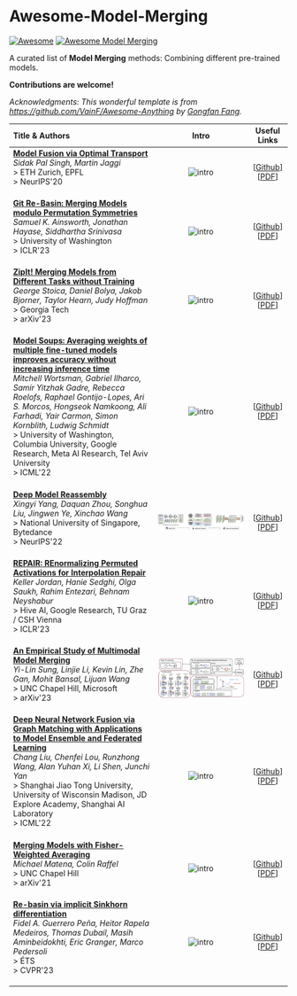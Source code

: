 # Awesome-Model-Merging
[![Awesome](https://cdn.rawgit.com/sindresorhus/awesome/d7305f38d29fed78fa85652e3a63e154dd8e8829/media/badge.svg)](https://github.com/sindresorhus/awesome)
[![Awesome Model Merging](https://img.shields.io/badge/Awesome-Model--Merging-blue)](https://github.com/topics/awesome)

A curated list of **Model Merging** methods: Combining different pre-trained models.

**Contributions are welcome!**

*Acknowledgments:
This wonderful template is from https://github.com/VainF/Awesome-Anything by [Gongfan Fang](https://github.com/VainF).*


| Title & Authors | Intro | Useful Links |
|:----|  :----: | :---:|
|[**Model Fusion via Optimal Transport**](https://arxiv.org/abs/1910.05653) <br> *Sidak Pal Singh, Martin Jaggi* <br> > ETH Zurich, EPFL <br> > NeurIPS'20 <br><br> | ![intro](https://github.com/sidak/otfusion/blob/master/fusion_camera_ready.png?raw=true) | [[Github](https://github.com/sidak/otfusion)] <br> [[PDF](https://arxiv.org/pdf/1910.05653.pdf)] |
|[**Git Re-Basin: Merging Models modulo Permutation Symmetries**](https://arxiv.org/abs/2209.04836) <br> *Samuel K. Ainsworth, Jonathan Hayase, Siddhartha Srinivasa* <br> > University of Washington <br> > ICLR'23 <br><br> | ![intro](https://github.com/samuela/git-re-basin/blob/main/mnist_video.gif) | [[Github](https://github.com/samuela/git-re-basin)] <br> [[PDF](https://arxiv.org/pdf/2209.04836.pdf)] |
|[**ZipIt! Merging Models from Different Tasks without Training**](https://arxiv.org/abs/2305.03053) <br> *George Stoica, Daniel Bolya, Jakob Bjorner, Taylor Hearn, Judy Hoffman* <br> > Georgia Tech <br> > arXiv'23 <br><br> | ![intro](https://github.com/gstoica27/ZipIt/blob/master/figures/concept.png?raw=true) | [[Github](https://github.com/gstoica27/ZipIt)] <br> [[PDF](https://arxiv.org/pdf/2305.03053.pdf)] |
|[**Model Soups: Averaging weights of multiple fine-tuned models improves accuracy without increasing inference time**](https://arxiv.org/abs/2203.05482) <br> *Mitchell Wortsman, Gabriel Ilharco, Samir Yitzhak Gadre, Rebecca Roelofs, Raphael Gontijo-Lopes, Ari S. Morcos, Hongseok Namkoong, Ali Farhadi, Yair Carmon, Simon Kornblith, Ludwig Schmidt* <br> > University of Washington, Columbia University, Google Research, Meta AI Research, Tel Aviv University <br> > ICML'22 <br><br> | ![intro](https://github.com/mlfoundations/model-soups/blob/main/figure.png?raw=true) | [[Github](https://github.com/mlfoundations/model-soups)] <br> [[PDF](https://arxiv.org/pdf/2203.05482.pdf)] |
|[**Deep Model Reassembly**](https://arxiv.org/abs/2210.17409) <br> *Xingyi Yang, Daquan Zhou, Songhua Liu, Jingwen Ye, Xinchao Wang* <br> > National University of Singapore, Bytedance <br> > NeurIPS'22 <br><br> | ![intro](https://github.com/Adamdad/DeRy/blob/main/assets/pipeline.png?raw=true) | [[Github](https://github.com/Adamdad/DeRy)] <br> [[PDF](https://arxiv.org/pdf/2210.17409.pdf)] |
|[**REPAIR: REnormalizing Permuted Activations for Interpolation Repair**](https://arxiv.org/abs/2211.08403) <br> *Keller Jordan, Hanie Sedghi, Olga Saukh, Rahim Entezari, Behnam Neyshabur* <br> > Hive AI, Google Research, TU Graz / CSH Vienna <br> > ICLR'23 <br><br> | ![intro](https://github.com/KellerJordan/REPAIR/blob/master/figures/relative_twtr2.png?raw=true) | [[Github](https://github.com/KellerJordan/REPAIR)] <br> [[PDF](https://arxiv.org/pdf/2211.08403.pdf)] |
|[**An Empirical Study of Multimodal Model Merging**](https://arxiv.org/abs/2304.14933) <br> *Yi-Lin Sung, Linjie Li, Kevin Lin, Zhe Gan, Mohit Bansal, Lijuan Wang* <br> > UNC Chapel Hill, Microsoft <br> > arXiv'23 <br><br> | ![intro](https://github.com/ylsung/vl-merging/blob/main/image/README/1682897994306.png?raw=true) | [[Github](https://github.com/ylsung/vl-merging)] <br> [[PDF](https://arxiv.org/pdf/2304.14933.pdf)] |
|[**Deep Neural Network Fusion via Graph Matching with Applications to Model Ensemble and Federated Learning**](https://icml.cc/virtual/2022/poster/17911) <br> *Chang Liu, Chenfei Lou, Runzhong Wang, Alan Yuhan Xi, Li Shen, Junchi Yan* <br> > Shanghai Jiao Tong University, University of Wisconsin Madison, JD Explore Academy, Shanghai AI Laboratory <br> > ICML'22 <br><br> | ![intro](https://github.com/ycjing/Awesome-Model-Merging/blob/main/assets/chang.jpg?raw=true) | [[Github](https://github.com/Thinklab-SJTU/GAMF)] <br> [[PDF](https://proceedings.mlr.press/v162/liu22k/liu22k.pdf)] |
|[**Merging Models with Fisher-Weighted Averaging**](https://arxiv.org/abs/2111.09832) <br> *Michael Matena, Colin Raffel* <br> > UNC Chapel Hill <br> > arXiv'21 <br><br> | ![intro](https://github.com/ycjing/Awesome-Model-Merging/blob/main/assets/fisher.jpg?raw=true) | [[Github](https://github.com/mmatena/model_merging)] <br> [[PDF](https://arxiv.org/pdf/2111.09832.pdf)] |
|[**Re-basin via implicit Sinkhorn differentiation**](https://arxiv.org/abs/2212.12042) <br> *Fidel A. Guerrero Peña, Heitor Rapela Medeiros, Thomas Dubail, Masih Aminbeidokhti, Eric Granger, Marco Pedersoli* <br> > ÉTS <br> > CVPR'23 <br><br> | ![intro](https://fagp.github.io/sinkhorn-rebasin/images/rebasin.png?raw=true)  | [[Github](https://github.com/fagp/sinkhorn-rebasin)] <br> [[PDF](https://arxiv.org/pdf/2212.12042.pdf)]





